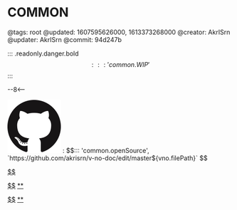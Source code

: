 # COMMON

@tags: root
@updated: 1607595626000, 1613373268000
@creator: AkrISrn
@updater: AkrISrn
@commit: 94d247b

::: .readonly.danger.bold $$::: 'common.WIP' $$
:::

--8<--

![](/uploads/images/github.png "#16")
: $$::: 'common.openSource', `https://github.com/akrisrn/v-no-doc/edit/master${vno.filePath}` $$

[$$](https://twemoji.maxcdn.com/v/latest/twemoji.min.js)

[$$](/uploads/dist/scripts/common.js)
[**](/uploads/dist/styles/common.css)

[$$](/uploads/dist/scripts/provider.js)
[**](/uploads/dist/styles/provider.css)
